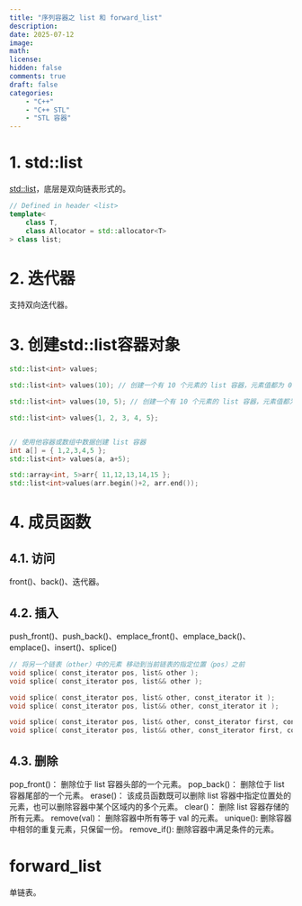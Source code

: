 ```yaml
---
title: "序列容器之 list 和 forward_list"
description: 
date: 2025-07-12
image: 
math: 
license: 
hidden: false
comments: true
draft: false
categories:
    - "C++"
    - "C++ STL"
    - "STL 容器"
---
```




# 1. std::list
[std::list](https://en.cppreference.com/w/cpp/container/list.html)，底层是双向链表形式的。  
```cpp
// Defined in header <list>
template<
    class T,
    class Allocator = std::allocator<T>
> class list;
```

# 2. 迭代器
支持双向迭代器。   


# 3. 创建std::list容器对象
```cpp
std::list<int> values;

std::list<int> values(10); // 创建一个有 10 个元素的 list 容器，元素值都为 0

std::list<int> values(10, 5); // 创建一个有 10 个元素的 list 容器，元素值都为 5

std::list<int> values{1, 2, 3, 4, 5};


// 使用他容器或数组中数据创建 list 容器
int a[] = { 1,2,3,4,5 };
std::list<int> values(a, a+5);

std::array<int, 5>arr{ 11,12,13,14,15 };
std::list<int>values(arr.begin()+2, arr.end());
```


# 4. 成员函数
## 4.1. 访问
front()、back()、迭代器。  


## 4.2. 插入
push_front()、push_back()、emplace_front()、emplace_back()、emplace()、insert()、splice()   

```cpp
// 将另一个链表（other）中的元素 移动到当前链表的指定位置（pos）之前
void splice( const_iterator pos, list& other );
void splice( const_iterator pos, list&& other );

void splice( const_iterator pos, list& other, const_iterator it );
void splice( const_iterator pos, list&& other, const_iterator it );

void splice( const_iterator pos, list& other, const_iterator first, const_iterator last );
void splice( const_iterator pos, list&& other, const_iterator first, const_iterator last );
```

##  4.3. 删除
pop_front()： 	删除位于 list 容器头部的一个元素。
pop_back()： 	删除位于 list 容器尾部的一个元素。
erase()：	该成员函数既可以删除 list 容器中指定位置处的元素，也可以删除容器中某个区域内的多个元素。
clear()：	删除 list 容器存储的所有元素。
remove(val)： 	删除容器中所有等于 val 的元素。
unique():	删除容器中相邻的重复元素，只保留一份。
remove_if(): 	删除容器中满足条件的元素。  


# forward_list
单链表。   
